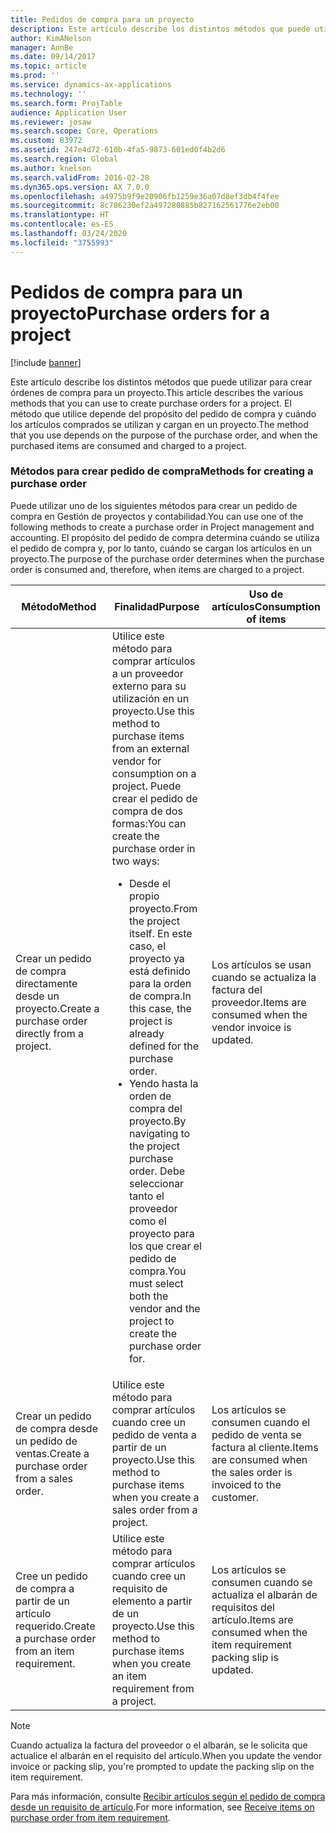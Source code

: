```yaml
---
title: Pedidos de compra para un proyecto
description: Este artículo describe los distintos métodos que puede utilizar para crear órdenes de compra para un proyecto. El método que utilice depende del propósito del pedido de compra y cuándo los artículos comprados se utilizan y cargan en un proyecto.
author: KimANelson
manager: AnnBe
ms.date: 09/14/2017
ms.topic: article
ms.prod: ''
ms.service: dynamics-ax-applications
ms.technology: ''
ms.search.form: ProjTable
audience: Application User
ms.reviewer: josaw
ms.search.scope: Core, Operations
ms.custom: 83972
ms.assetid: 247e4d72-610b-4fa5-9873-601ed0f4b2d6
ms.search.region: Global
ms.author: knelson
ms.search.validFrom: 2016-02-28
ms.dyn365.ops.version: AX 7.0.0
ms.openlocfilehash: a4975b9f9e20906fb1259e36a07d8ef3db4f4fee
ms.sourcegitcommit: 8c786230ef2a497280885b827162561776e2eb00
ms.translationtype: HT
ms.contentlocale: es-ES
ms.lasthandoff: 03/24/2020
ms.locfileid: "3755993"
---
```

# <a name="purchase-orders-for-a-project"></a><span data-ttu-id="2b448-104">Pedidos de compra para un proyecto</span><span class="sxs-lookup"><span data-stu-id="2b448-104">Purchase orders for a project</span></span>

[!include [banner](../includes/banner.md)]

<span data-ttu-id="2b448-105">Este artículo describe los distintos métodos que puede utilizar para crear órdenes de compra para un proyecto.</span><span class="sxs-lookup"><span data-stu-id="2b448-105">This article describes the various methods that you can use to create purchase orders for a project.</span></span> <span data-ttu-id="2b448-106">El método que utilice depende del propósito del pedido de compra y cuándo los artículos comprados se utilizan y cargan en un proyecto.</span><span class="sxs-lookup"><span data-stu-id="2b448-106">The method that you use depends on the purpose of the purchase order, and when the purchased items are consumed and charged to a project.</span></span>

### <a name="methods-for-creating-a-purchase-order"></a><span data-ttu-id="2b448-107">Métodos para crear pedido de compra</span><span class="sxs-lookup"><span data-stu-id="2b448-107">Methods for creating a purchase order</span></span>

<span data-ttu-id="2b448-108">Puede utilizar uno de los siguientes métodos para crear un pedido de compra en Gestión de proyectos y contabilidad.</span><span class="sxs-lookup"><span data-stu-id="2b448-108">You can use one of the following methods to create a purchase order in Project management and accounting.</span></span> <span data-ttu-id="2b448-109">El propósito del pedido de compra determina cuándo se utiliza el pedido de compra y, por lo tanto, cuándo se cargan los artículos en un proyecto.</span><span class="sxs-lookup"><span data-stu-id="2b448-109">The purpose of the purchase order determines when the purchase order is consumed and, therefore, when items are charged to a project.</span></span>

<table>
<colgroup>
<col width="33%" />
<col width="33%" />
<col width="33%" />
</colgroup>
<thead>
<tr class="header">
<th><span data-ttu-id="2b448-110">Método</span><span class="sxs-lookup"><span data-stu-id="2b448-110">Method</span></span></th>
<th><span data-ttu-id="2b448-111">Finalidad</span><span class="sxs-lookup"><span data-stu-id="2b448-111">Purpose</span></span></th>
<th><span data-ttu-id="2b448-112">Uso de artículos</span><span class="sxs-lookup"><span data-stu-id="2b448-112">Consumption of items</span></span></th>
</tr>
</thead>
<tbody>
<tr class="odd">
<td><span data-ttu-id="2b448-113">Crear un pedido de compra directamente desde un proyecto.</span><span class="sxs-lookup"><span data-stu-id="2b448-113">Create a purchase order directly from a project.</span></span></td>
<td><span data-ttu-id="2b448-114">Utilice este método para comprar artículos a un proveedor externo para su utilización en un proyecto.</span><span class="sxs-lookup"><span data-stu-id="2b448-114">Use this method to purchase items from an external vendor for consumption on a project.</span></span> <span data-ttu-id="2b448-115">Puede crear el pedido de compra de dos formas:</span><span class="sxs-lookup"><span data-stu-id="2b448-115">You can create the purchase order in two ways:</span></span>
<ul>
<li><span data-ttu-id="2b448-116">Desde el propio proyecto.</span><span class="sxs-lookup"><span data-stu-id="2b448-116">From the project itself.</span></span> <span data-ttu-id="2b448-117">En este caso, el proyecto ya está definido para la orden de compra.</span><span class="sxs-lookup"><span data-stu-id="2b448-117">In this case, the project is already defined for the purchase order.</span></span></li>
<li><span data-ttu-id="2b448-118">Yendo hasta la orden de compra del proyecto.</span><span class="sxs-lookup"><span data-stu-id="2b448-118">By navigating to the project purchase order.</span></span> <span data-ttu-id="2b448-119">Debe seleccionar tanto el proveedor como el proyecto para los que crear el pedido de compra.</span><span class="sxs-lookup"><span data-stu-id="2b448-119">You must select both the vendor and the project to create the purchase order for.</span></span></li>
</ul></td>
<td><span data-ttu-id="2b448-120">Los artículos se usan cuando se actualiza la factura del proveedor.</span><span class="sxs-lookup"><span data-stu-id="2b448-120">Items are consumed when the vendor invoice is updated.</span></span></td>
</tr>
<tr class="even">
<td><span data-ttu-id="2b448-121">Crear un pedido de compra desde un pedido de ventas.</span><span class="sxs-lookup"><span data-stu-id="2b448-121">Create a purchase order from a sales order.</span></span></td>
<td><span data-ttu-id="2b448-122">Utilice este método para comprar artículos cuando cree un pedido de venta a partir de un proyecto.</span><span class="sxs-lookup"><span data-stu-id="2b448-122">Use this method to purchase items when you create a sales order from a project.</span></span></td>
<td><span data-ttu-id="2b448-123">Los artículos se consumen cuando el pedido de venta se factura al cliente.</span><span class="sxs-lookup"><span data-stu-id="2b448-123">Items are consumed when the sales order is invoiced to the customer.</span></span></td>
</tr>
<tr class="odd">
<td><span data-ttu-id="2b448-124">Cree un pedido de compra a partir de un artículo requerido.</span><span class="sxs-lookup"><span data-stu-id="2b448-124">Create a purchase order from an item requirement.</span></span></td>
<td><span data-ttu-id="2b448-125">Utilice este método para comprar artículos cuando cree un requisito de elemento a partir de un proyecto.</span><span class="sxs-lookup"><span data-stu-id="2b448-125">Use this method to purchase items when you create an item requirement from a project.</span></span></td>
<td><span data-ttu-id="2b448-126">Los artículos se consumen cuando se actualiza el albarán de requisitos del artículo.</span><span class="sxs-lookup"><span data-stu-id="2b448-126">Items are consumed when the item requirement packing slip is updated.</span></span></td>
</tr>
</tbody>
</table>

> [!NOTE] 
> <span data-ttu-id="2b448-127">Cuando actualiza la factura del proveedor o el albarán, se le solicita que actualice el albarán en el requisito del artículo.</span><span class="sxs-lookup"><span data-stu-id="2b448-127">When you update the vendor invoice or packing slip, you're prompted to update the packing slip on the item requirement.</span></span>

<span data-ttu-id="2b448-128">Para más información, consulte [Recibir artículos según el pedido de compra desde un requisito de artículo](tasks/receive-items-purchase-order-item-requirement.md).</span><span class="sxs-lookup"><span data-stu-id="2b448-128">For more information, see [Receive items on purchase order from item requirement](tasks/receive-items-purchase-order-item-requirement.md).</span></span>

